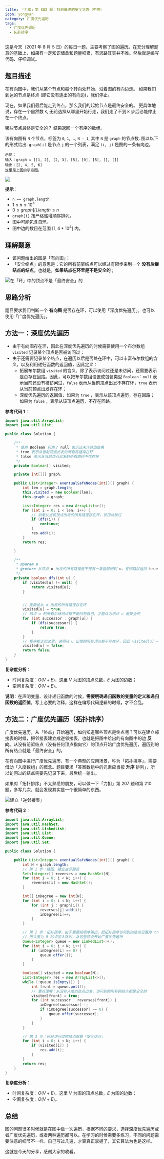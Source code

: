 ```yaml
---
title: 「力扣」第 802 题：找到最终的安全状态（中等）
icon: yongyan
category: 广度优先遍历
tags:
  - 广度优先遍历
  - 拓扑排序
---
```


这是今天（2021 年 8 月 5 日）的每日一题，主要考察了图的遍历。在充分理解题意的基础上，如果有一定知识储备和题量积累，有思路其实并不难。然后就是编写代码、仔细调试。

## 题目描述

在有向图中，我们从某个节点和每个转向处开始，沿着图的有向边走。 如果我们到达的节点是终点 (即它没有连出的有向边)，我们停止。

现在，如果我们最后能走到终点，那么我们的起始节点是最终安全的。 更具体地说，存在一个自然数 `K`, 无论选择从哪里开始行走，我们走了不到 `K` 步后必能停止在一个终点。

哪些节点最终是安全的？ 结果返回一个有序的数组。

该有向图有 `N` 个节点，标签为 `0`, `1`, ..., `N - 1`, 其中 `N` 是 `graph` 的节点数. 图以以下的形式给出: `graph[i]` 是节点 `j` 的一个列表，满足 `(i, j)` 是图的一条有向边。

```
示例：
输入：graph = [[1, 2], [2, 3], [5], [0], [5], [], []]
输出：[2, 4, 5, 6]
这里是上图的示意图。
```

![](https://tva1.sinaimg.cn/large/008i3skNgy1gu5qjlozw4j615c0dmjs802.jpg)

**提示**：

- `n == graph.length`
- $1 \le n \le 10^4$
- $0 \le graph[i].length \le n$
- `graph[i]` 按严格递增顺序排列。
- 图中可能包含自环。
- 图中边的数目在范围 $[1, 4 * 10^4]$ 内。

## **理解题意**

- 该问题给出的图是「有向图」；
- 「安全终点」的意思是：它的所有前驱结点可以经过有限步来到一个 **没有后继结点的结点**。也就是，**如果结点在环里是不是安全的**；

![在「环」中的顶点不是「最终安全」的](https://tva1.sinaimg.cn/large/008i3skNgy1gt5kdwgocqj31dc0pujto.jpg)

## 思路分析

题目要求我们判断一个 **有向图** 是否存在环，可以使用「深度优先遍历」，也可以使用「广度优先遍历」。

## 方法一：深度优先遍历

- 由于有向图存在环，因此在深度优先遍历的时候需要使用一个布尔数组 `visited` 记录某个顶点是否被访问过；
- 由于还需要记录某个结点，在遍历以后是否处在环中，可以丰富布尔数组的含义，以及利用递归函数的返回值，因此定义：
  - 拓展布尔数组 `visited` 的含义，除了表示访问过还是未访问，还需要表示是否存在回路。因此，可以把布尔数组设置成包装类型 `Boolean`：`null` 表示当前还没有被访问过，`false` 表示从当前顶点出发不存在环，`true` 表示从当前顶点出发存在环；
  - 深度优先遍历的返回值，如果为 `true` ，表示从该顶点遍历，存在回路；如果为 `false` ，表示从该顶点遍历，不存在回路。

**参考代码 1**：

```Java []
import java.util.ArrayList;
import java.util.List;

public class Solution {

    /**
     * 使用 Boolean 利用了 null 表示还未计算出结果
     * true 表示从当前顶点出发的所有路径存在环
     * false 表示从当前顶点出发的所有路径不存在环
     */
    private Boolean[] visited;

    private int[][] graph;

    public List<Integer> eventualSafeNodes(int[][] graph) {
        int len = graph.length;
        this.visited = new Boolean[len];
        this.graph = graph;

        List<Integer> res = new ArrayList<>();
        for (int i = 0; i < len; i++) {
            // 如果从当前顶点出发的所有路径存在环，该顶点跳过
            if (dfs(i)) {
                continue;
            }
            res.add(i);
        }
        return res;

    }

    /**
     * @param u
     * @return 从顶点 u 出发的所有路径是不是有一条能够回到 u，有回路就返回 true
     */
    private boolean dfs(int u) {
        if (visited[u] != null) {
            return visited[u];
        }


        // 先假设从 u 出发的所有路径存在环
        visited[u] = true;
        // 结点 u 的所有后继结点都不能回到自己，才能认为结点 u 是安全的
        for (int successor : graph[u]) {
            if (dfs(successor)) {
                return true;
            }
        }
        // 程序能走到这里，说明从 u 出发的所有顶点都不存在环，因此 visited[u] = false
        visited[u] = false;
        return false;
    }
}
```

**复杂度分析**：

- 时间复杂度：$O(V + E)$，这里 $V$ 为图的顶点总数，$E$ 为图的边数；
- 空间复杂度：$O(V + E)$。

**说明**：在声明变量、设计递归函数的时候，**需要明确递归函数的变量的定义和递归函数的返回值**，写上必要的注释，这样在编写代码逻辑的时候，才不会乱。

## 方法二：广度优先遍历（拓扑排序）

广度优先遍历，从「终点」开始遍历，如何知道哪些顶点是终点呢？可以在建立邻接表的时候，把邻接表建立成逆邻接表，也就是把图中给出的有向图中的边 **反向**。从没有前驱结点（没有任何顶点指向它）的顶点开始广度优先遍历，遍历到的所有结点就是「最终安全」的。

在有向图中进行广度优先遍历，有一个典型的应用场景，称为「拓扑排序」，需要借助「入度数组」的概念。题目要求「答案数组中的元素应当按 **升序** 排列」，所以访问过的结点需要先记录下来，最后统一输出。

如果对「拓扑排序」不太熟悉的朋友，可以做一下「力扣」第 207 题和第 210 题，多写几次，就会发现其实是一个很简单的东西。

![建立「逆邻接表」](https://tva1.sinaimg.cn/large/008i3skNgy1gt5l7zb8h0j315i0n440n.jpg)

**参考代码 2**：

```java
import java.util.ArrayList;
import java.util.HashSet;
import java.util.LinkedList;
import java.util.List;
import java.util.Queue;
import java.util.Set;

public class Solution {

    public List<Integer> eventualSafeNodes(int[][] graph) {
        int N = graph.length;
        // 第 1 步：建图，建立逆邻接表
        Set<Integer>[] reverses = new HashSet[N];
        for (int i = 0; i < N; i++) {
            reverses[i] = new HashSet();
        }

        int[] inDegree = new int[N];
        for (int i = 0; i < N; i++) {
            for (int j : graph[i]) {
                reverses[j].add(i);
                inDegree[i]++;
            }
        }

        // 第 2 步：拓扑排序，由于需要按顺序输出，把拓扑排序访问到的结点设置为 true
        // 把入度为 0 的点加入队列，从这些顶点开始广度优先遍历
        Queue<Integer> queue = new LinkedList<>();
        for (int i = 0; i < N; i++) {
            if (inDegree[i] == 0) {
                queue.offer(i);
            }
        }

        boolean[] visited = new boolean[N];
        List<Integer> res = new ArrayList<>();
        while (!queue.isEmpty()) {
            int front = queue.poll();
            // 重点理解：从没有入度的结点出发，访问到的所有的结点都是安全的
            visited[front] = true;
            for (int successor : reverses[front]) {
                inDegree[successor]--;
                if (inDegree[successor] == 0) {
                    queue.offer(successor);
                }
            }
        }

        // 第 3 步：已经访问过的结点就是「安全结点」
        for (int i = 0; i < N; i++) {
            if (visited[i]) {
                res.add(i);
            }
        }
        return res;
    }
}
```

**复杂度分析**：

- 时间复杂度：$O(V + E)$，这里 $V$ 为图的顶点总数，$E$ 为图的边数；
- 空间复杂度：$O(V + E)$。

## 总结

图的问题很多时候就是在图中做一次遍历，根据不同的要求，选择深度优先遍历或者广度优先遍历，或者两种遍历都可以。在学习的时候需要多练习，不同的问题需要注意的细节不一样。自己写过几遍，才算真正掌握了，其它算法为也是这样。

这就是今天的分享，感谢大家的收看。
